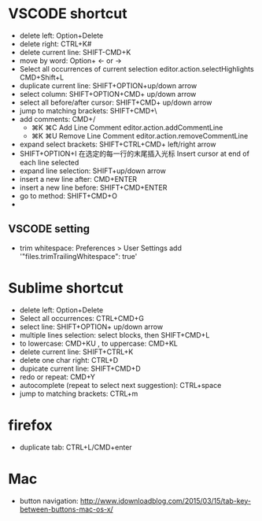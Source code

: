 # VSCODE shortcut

* delete left: Option+Delete
* delete right: CTRL+K#
* delete current line: SHIFT-CMD+K
* move by word: Option+ <- or ->
* Select all occurrences of current selection editor.action.selectHighlights CMD+Shift+L
* duplicate current line: SHIFT+OPTION+up/down arrow
* select column: SHIFT+OPTION+CMD+ up/down arrow
* select all before/after cursor: SHIFT+CMD+ up/down arrow
* jump to matching brackets: SHIFT+CMD+\
* add comments: CMD+/
  * ⌘K ⌘C    Add Line Comment    editor.action.addCommentLine
  * ⌘K ⌘U   Remove Line Comment     editor.action.removeCommentLine
* expand select brackets: SHIFT+CTRL+CMD+ left/right arrow
* SHIFT+OPTION+I 在选定的每一行的末尾插入光标 Insert cursor at end of each line selected
* expand line selection: SHIFT+up/down arrow
* insert a new line after: CMD+ENTER
* insert a new line before: SHIFT+CMD+ENTER
* go to method: SHIFT+CMD+O
* 
## VSCODE setting
* trim whitespace: Preferences > User Settings add '"files.trimTrailingWhitespace": true'

# Sublime shortcut

* delete left: Option+Delete
* Select all occurrences: CTRL+CMD+G
* select line: SHIFT+OPTION+ up/down arrow
* multiple lines selection: select blocks, then SHIFT+CMD+L
* to lowercase: CMD+KU , to uppercase: CMD+KL
* delete current line: SHIFT+CTRL+K
* delete one char right: CTRL+D
* dupicate current line: SHIFT+CMD+D
* redo or repeat: CMD+Y
* autocomplete (repeat to select next suggestion): CTRL+space
* jump to matching brackets: CTRL+m


# firefox

* duplicate tab:  CTRL+L/CMD+enter

# Mac

* button navigation: http://www.idownloadblog.com/2015/03/15/tab-key-between-buttons-mac-os-x/